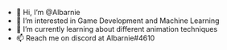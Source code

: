 - 👋 Hi, I’m @Albarnie
- 👀 I’m interested in Game Development and Machine Learning
- 🌱 I’m currently learning about different animation techniques
- 📫 Reach me on discord at Albarnie#4610
